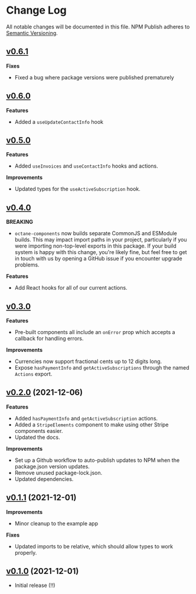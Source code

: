# Change Log

All notable changes will be documented in this file.
NPM Publish adheres to [Semantic Versioning](http://semver.org/).

## [v0.6.1](https://github.com/getoctane/octane-components/commit/804b4e9e37b58a7ad3a885ecb55348c4936bf0b8)

**Fixes**

- Fixed a bug where package versions were published prematurely

## [v0.6.0](https://github.com/getoctane/octane-components/commit/18bd3414f2c3468d1e3ddf2bcfbd92045c48b987)

**Features**

- Added a `useUpdateContactInfo` hook

## [v0.5.0](https://github.com/getoctane/octane-components/commit/58fe02b8c047b4a7b52fbb7e2117620798bcc608)

**Features**

- Added `useInvoices` and `useContactInfo` hooks and actions.

**Improvements**

- Updated types for the `useActiveSubscription` hook.

## [v0.4.0](https://github.com/getoctane/octane-components/commit/9825057bcd28a092ef8623ef86242216da909476)

**BREAKING**

- `octane-components` now builds separate CommonJS and ESModule builds. This may impact import paths in your project, particularly if you were importing non-top-level exports in this package. If your build system is happy with this change, you're likely fine, but feel free to get in touch with us by opening a GitHub issue if you encounter upgrade problems.

**Features**

- Add React hooks for all of our current actions.

## [v0.3.0](https://github.com/getoctane/octane-components/commit/f12e4eebf3443eb963cadd55a0fcfae57bfd1ab8)

**Features**

- Pre-built components all include an `onError` prop which accepts a callback for handling errors.

**Improvements**

- Currencies now support fractional cents up to 12 digits long.
- Expose `hasPaymentInfo` and `getActiveSubscriptions` through the named `Actions` export.

## [v0.2.0](https://github.com/getoctane/octane-components/commit/c7ccc0b5b7d61f94706a812b3b324811e173d6a8) (2021-12-06)

**Features**

- Added `hasPaymentInfo` and `getActiveSubscription` actions.
- Added a `StripeElements` component to make using other Stripe components easier.
- Updated the docs.

**Improvements**

- Set up a Github workflow to auto-publish updates to NPM when the package.json version updates.
- Remove unused package-lock.json.
- Updated dependencies.

## [v0.1.1](https://github.com/getoctane/octane-components/commit/7c5b64b4bc2ccfd61fe089f2c14531cd02c2416a) (2021-12-01)

**Improvements**

- Minor cleanup to the example app

**Fixes**

- Updated imports to be relative, which should allow types to work properly.

## [v0.1.0](https://github.com/getoctane/octane-components/commit/dd543b6ccbb888a018c1f86777213e625cdfe4a1) (2021-12-01)

- Initial release (!!)
